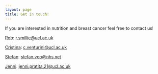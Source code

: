 ```yaml
---
layout: page
title: Get in touch!
---
```


If you are interested in nutrition and breast cancer feel free to contact us! 


[Rob](r.smillie@ucl.ac.uk): r.smillie@ucl.ac.uk

[Cristina](mailto:c.venturini@ucl.ac.uk): 
c.venturini@ucl.ac.uk

[Stefan](stefan.voo@nhs.net): stefan.voo@nhs.net

[Jenni](jenni.pratita.21@ucl.ac.uk): jenni.pratita.21@ucl.ac.uk


